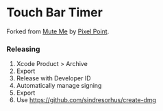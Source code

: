# Touch Bar Timer

Forked from [Mute Me](https://github.com/pixel-point/mute-me) by [Pixel Point](https://muteme.pixelpoint.io/).

### Releasing

1. Xcode Product > Archive
2. Export
3. Release with Developer ID
4. Automatically manage signing
5. Export
6. Use https://github.com/sindresorhus/create-dmg

